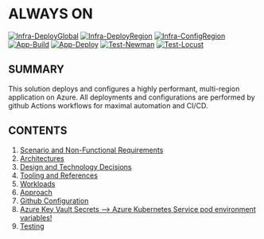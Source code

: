 # ALWAYS ON

[![Infra-DeployGlobal](https://github.com/plzm/always-on/actions/workflows/infra.deploy.global.yml/badge.svg)](https://github.com/plzm/always-on/actions/workflows/infra.deploy.global.yml)
[![Infra-DeployRegion](https://github.com/plzm/always-on/actions/workflows/infra.deploy.region.yml/badge.svg)](https://github.com/plzm/always-on/actions/workflows/infra.deploy.region.yml)
[![Infra-ConfigRegion](https://github.com/plzm/always-on/actions/workflows/infra.config.region.yml/badge.svg)](https://github.com/plzm/always-on/actions/workflows/infra.config.region.yml)
[![App-Build](https://github.com/plzm/always-on/actions/workflows/app.build.yml/badge.svg)](https://github.com/plzm/always-on/actions/workflows/app.build.yml)
[![App-Deploy](https://github.com/plzm/always-on/actions/workflows/app.deploy.yml/badge.svg)](https://github.com/plzm/always-on/actions/workflows/app.deploy.yml)
[![Test-Newman](https://github.com/plzm/always-on/actions/workflows/test.newman.combined.yml/badge.svg)](https://github.com/plzm/always-on/actions/workflows/test.newman.combined.yml)
[![Test-Locust](https://github.com/plzm/always-on/actions/workflows/test.locust.yml/badge.svg)](https://github.com/plzm/always-on/actions/workflows/test.locust.yml)

## SUMMARY

This solution deploys and configures a highly performant, multi-region application on Azure. All deployments and configurations are performed by github Actions workflows for maximal automation and CI/CD.

## CONTENTS

1. [Scenario and Non-Functional Requirements](./media/docs/01.scenario-nfrs.md)
2. [Architectures](./media/docs/02.architectures.md)
3. [Design and Technology Decisions](./media/docs/03.design-tech-decisions.md)
4. [Tooling and References](./media/docs/04.tooling-refs.md)
5. [Workloads](./media/docs/05.workloads.md)
6. [Approach](./media/docs/06.approach.md)
7. [Github Configuration](./media/docs/07.github-config.md)
8. [Azure Key Vault Secrets --> Azure Kubernetes Service pod environment variables!](./media/docs/08.akv-aks.md)
9. [Testing](./media/docs/09.testing.md)
